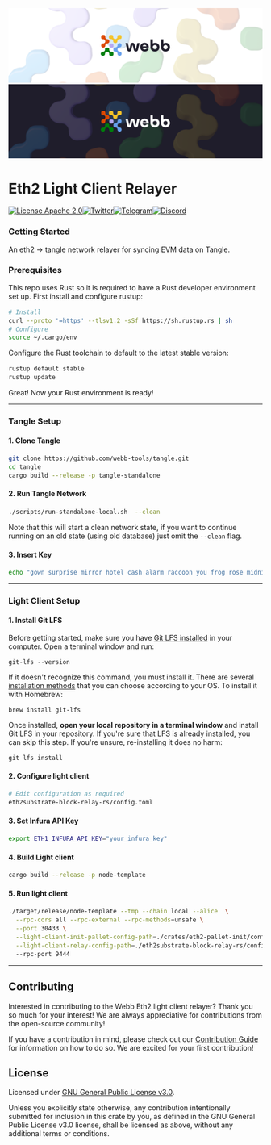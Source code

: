 <div align="center">
<a href="https://www.webb.tools/">
    
![Webb Logo](./assets/webb_banner_light.png#gh-light-mode-only)
![Webb Logo](./assets/webb_banner_dark.png#gh-dark-mode-only)
  </a>
  </div>
<h1 align="left"> Eth2 Light Client Relayer </h1>

<div align="left" >

[![License Apache 2.0](https://img.shields.io/badge/License-Apache%202.0-blue.svg?style=flat-square)](https://opensource.org/licenses/Apache-2.0)[![Twitter](https://img.shields.io/twitter/follow/webbprotocol.svg?style=flat-square&label=Twitter&color=1DA1F2)](https://twitter.com/webbprotocol)[![Telegram](https://img.shields.io/badge/Telegram-gray?logo=telegram)](https://t.me/webbprotocol)[![Discord](https://img.shields.io/discord/833784453251596298.svg?style=flat-square&label=Discord&logo=discord)](https://discord.gg/cv8EfJu3Tn)

</div>


### Getting Started
An eth2 -> tangle network relayer for syncing EVM data on Tangle.

### Prerequisites

This repo uses Rust so it is required to have a Rust developer environment set up. First install and configure rustup:

```bash
# Install
curl --proto '=https' --tlsv1.2 -sSf https://sh.rustup.rs | sh
# Configure
source ~/.cargo/env
```

Configure the Rust toolchain to default to the latest stable version:

```bash
rustup default stable
rustup update
```

Great! Now your Rust environment is ready!

---


### Tangle Setup 
#### 1. Clone Tangle 
```bash
git clone https://github.com/webb-tools/tangle.git
cd tangle
cargo build --release -p tangle-standalone
```
#### 2. Run Tangle Network
```bash
./scripts/run-standalone-local.sh  --clean
```
Note that this will start a clean network state, if you want to continue running on an old state (using old database)
just omit the `--clean` flag.

#### 3. Insert Key
```bash
echo "gown surprise mirror hotel cash alarm raccoon you frog rose midnight enter//webb//0" &> /tmp/empty/secret_key
```
---

### Light Client Setup

#### 1. Install Git LFS

Before getting started, make sure you have [Git LFS installed](../../topics/git/lfs/index.md) in your computer. Open a terminal window and run:

```shell
git-lfs --version
```

If it doesn't recognize this command, you must install it. There are
several [installation methods](https://git-lfs.com/) that you can
choose according to your OS. To install it with Homebrew:

```shell
brew install git-lfs
```

Once installed, **open your local repository in a terminal window** and
install Git LFS in your repository. If you're sure that LFS is already installed,
you can skip this step. If you're unsure, re-installing it does no harm:

```shell
git lfs install
```

#### 2. Configure light client
```bash
# Edit configuration as required
eth2substrate-block-relay-rs/config.toml
```
#### 3. Set Infura API Key
```bash
export ETH1_INFURA_API_KEY="your_infura_key"
``` 

#### 4. Build Light client
```bash
cargo build --release -p node-template
```

#### 5. Run light client
```bash
./target/release/node-template --tmp --chain local --alice  \
  --rpc-cors all --rpc-external --rpc-methods=unsafe \
  --port 30433 \
  --light-client-init-pallet-config-path=./crates/eth2-pallet-init/config.toml \
  --light-client-relay-config-path=./eth2substrate-block-relay-rs/config.toml
  --rpc-port 9444
```

---

## Contributing

Interested in contributing to the Webb Eth2 light client relayer? Thank you so much for your interest! We are always appreciative for contributions from the open-source community!

If you have a contribution in mind, please check out our [Contribution Guide](./.github/CONTRIBUTING.md) for information on how to do so. We are excited for your first contribution!

## License

Licensed under <a href="LICENSE">GNU General Public License v3.0</a>.

Unless you explicitly state otherwise, any contribution intentionally submitted for inclusion in this crate by you, as defined in the GNU General Public License v3.0 license, shall be licensed as above, without any additional terms or conditions.
